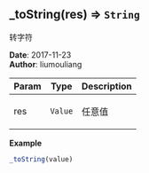 ## \_toString(res) ⇒ <code>String</code>
<p>转字符</p>

**Date**: 2017-11-23  
**Author**: liumouliang  

| Param | Type | Description |
| --- | --- | --- |
| res | <code>Value</code> | <p>任意值</p> |

**Example**  
```javascript
_toString(value)
```
